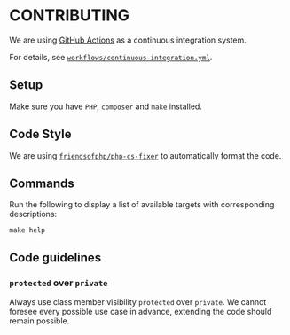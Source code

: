 # CONTRIBUTING

We are using [GitHub Actions](https://github.com/features/actions) as a continuous integration system.

For details, see [`workflows/continuous-integration.yml`](workflows/continuous-integration.yml).

## Setup

Make sure you have `PHP`, `composer` and `make` installed.

## Code Style

We are using [`friendsofphp/php-cs-fixer`](https://github.com/friendsofphp/php-cs-fixer) to automatically format the code.

## Commands

Run the following  to display a list of available targets with corresponding descriptions:

    make help

## Code guidelines

### `protected` over `private`

Always use class member visibility `protected` over `private`. We cannot foresee every
possible use case in advance, extending the code should remain possible.
